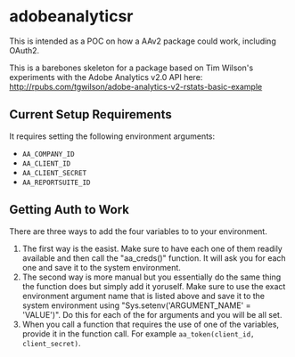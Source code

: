 # adobeanalyticsr

This is intended as a POC on how a AAv2 package could work, including OAuth2.

This is a barebones skeleton for a package based on Tim Wilson's experiments with the Adobe Analytics v2.0 API here:
http://rpubs.com/tgwilson/adobe-analytics-v2-rstats-basic-example

## Current Setup Requirements

It requires setting the following environment arguments:

* `AA_COMPANY_ID`
* `AA_CLIENT_ID`
* `AA_CLIENT_SECRET`
* `AA_REPORTSUITE_ID`

## Getting Auth to Work

There are three ways to add the four variables to to your environment.  
1. The first way is the easist.  Make sure to have each one of them readily available and then call the "aa_creds()" function. It will ask you for each one and save it to the system environment.
2. The second way is more manual but you essentially do the same thing the function does but simply add it yoruself. Make sure to use the exact environment argument name that is listed above and save it to the system environment using "Sys.setenv('ARGUMENT_NAME' = 'VALUE')".  Do this for each of the for arguments and you will be all set.
3. When you call a function that requires the use of one of the variables, provide it in the function call. For example `aa_token(client_id, client_secret)`.


